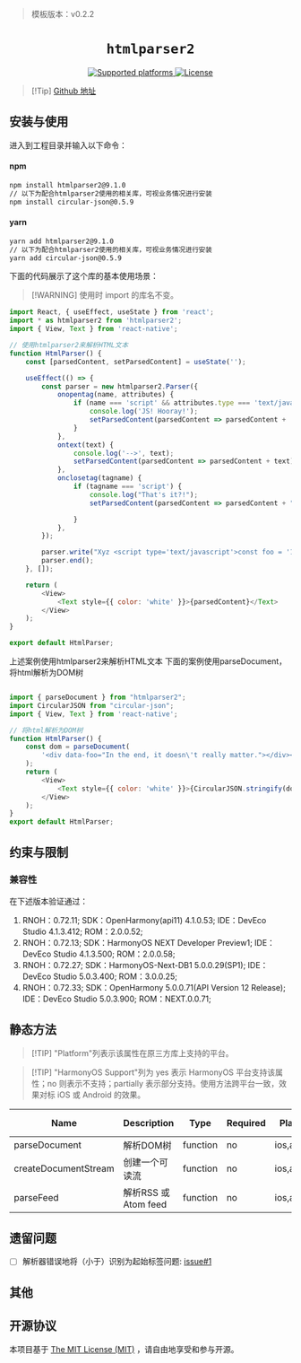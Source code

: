 > 模板版本：v0.2.2

<p align="center">
  <h1 align="center"> <code>htmlparser2</code> </h1>
</p>
<p align="center">
    <a href="https://github.com/fb55/htmlparser2">
        <img src="https://img.shields.io/badge/platforms-android%20|%20ios%20|%20windows%20|%20web|%20harmony%20-lightgrey.svg" alt="Supported platforms" />
    </a>
    <a href="https://github.com/fb55/htmlparser2/blob/master/LICENSE">
        <img src="https://img.shields.io/badge/license-MIT-green.svg" alt="License" />
    </a>
</p>

> [!Tip] [Github 地址](https://github.com/fb55/htmlparser2)

## 安装与使用

进入到工程目录并输入以下命令：

<!-- tabs:start -->

#### **npm**

```bash
npm install htmlparser2@9.1.0
// 以下为配合htmlparser2使用的相关库，可视业务情况进行安装
npm install circular-json@0.5.9
```

#### **yarn**

```bash
yarn add htmlparser2@9.1.0
// 以下为配合htmlparser2使用的相关库，可视业务情况进行安装
yarn add circular-json@0.5.9
```

<!-- tabs:end -->

下面的代码展示了这个库的基本使用场景：

> [!WARNING] 使用时 import 的库名不变。

```js
import React, { useEffect, useState } from 'react';
import * as htmlparser2 from 'htmlparser2';
import { View, Text } from 'react-native';

// 使用htmlparser2来解析HTML文本
function HtmlParser() {
    const [parsedContent, setParsedContent] = useState('');

    useEffect(() => {
        const parser = new htmlparser2.Parser({
            onopentag(name, attributes) {
                if (name === 'script' && attributes.type === 'text/javascript') {
                    console.log('JS! Hooray!');
                    setParsedContent(parsedContent => parsedContent + 'JS! Hooray!')
                }
            },
            ontext(text) {
                console.log('-->', text);
                setParsedContent(parsedContent => parsedContent + text);
            },
            onclosetag(tagname) {
                if (tagname === 'script') {
                    console.log("That's it?!");
                    setParsedContent(parsedContent => parsedContent + "That's it?!");

                }
            },
        });

        parser.write("Xyz <script type='text/javascript'>const foo = '111<<bar>>';</script>");
        parser.end();
    }, []);

    return (
        <View>
            <Text style={{ color: 'white' }}>{parsedContent}</Text>
        </View>
    );
}

export default HtmlParser; 
```

上述案例使用htmlparser2来解析HTML文本
下面的案例使用parseDocument，将html解析为DOM树

```js

import { parseDocument } from "htmlparser2";
import CircularJSON from "circular-json";
import { View, Text } from 'react-native';

// 将html解析为DOM树
function HtmlParser() {
    const dom = parseDocument(
        '<div data-foo="In the end, it doesn\'t really matter."></div><div data-foo="Indeed-that\'s a delicate matter.">',
    );
    return (
        <View>
            <Text style={{ color: 'white' }}>{CircularJSON.stringify(dom)}</Text>
        </View>
    );
}
export default HtmlParser; 
```

## 约束与限制

### 兼容性

在下述版本验证通过：

1. RNOH：0.72.11; SDK：OpenHarmony(api11) 4.1.0.53; IDE：DevEco Studio 4.1.3.412; ROM：2.0.0.52;
2. RNOH：0.72.13; SDK：HarmonyOS NEXT Developer Preview1; IDE：DevEco Studio 4.1.3.500; ROM：2.0.0.58;
3. RNOH：0.72.27; SDK：HarmonyOS-Next-DB1 5.0.0.29(SP1); IDE：DevEco Studio 5.0.3.400; ROM：3.0.0.25;
4. RNOH：0.72.33; SDK：OpenHarmony 5.0.0.71(API Version 12 Release); IDE：DevEco Studio 5.0.3.900; ROM：NEXT.0.0.71;

## 静态方法

> [!TIP] "Platform"列表示该属性在原三方库上支持的平台。

> [!TIP] "HarmonyOS Support"列为 yes 表示 HarmonyOS 平台支持该属性；no 则表示不支持；partially 表示部分支持。使用方法跨平台一致，效果对标 iOS 或 Android 的效果。

| Name | Description | Type | Required | Platform | HarmonyOS Support  |
| ---- | ----------- | ---- | -------- | -------- | ------------------ |
| parseDocument  | 解析DOM树         | function  | no | ios,android      | yes |
| createDocumentStream  | 创建一个可读流         | function  | no | ios,android      | yes |
| parseFeed  | 解析RSS 或 Atom feed          | function  | no | ios,android      | yes |

## 遗留问题

- [ ] 解析器错误地将（小于）识别为起始标签问题: [issue#1](https://github.com/fb55/htmlparser2/issues/1620)

## 其他

## 开源协议

本项目基于 [The MIT License (MIT)](https://github.com/fb55/htmlparser2/blob/master/LICENSE) ，请自由地享受和参与开源。